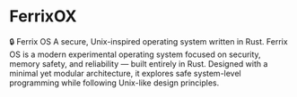 # FerrixOX
🔒 Ferrix OS A secure, Unix-inspired operating system written in Rust.  Ferrix OS is a modern experimental operating system focused on security, memory safety, and reliability — built entirely in Rust. Designed with a minimal yet modular architecture, it explores safe system-level programming while following Unix-like design principles.
